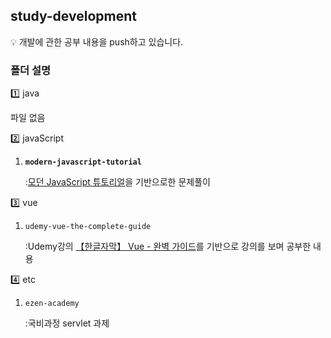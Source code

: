 ## study-development

💡 개발에 관한 공부 내용을 push하고 있습니다.

### 폴더 설명

1️⃣ java 

파일 없음

2️⃣ javaScript 

1. **`modern-javascript-tutorial`** 
    
    :[모던 JavaScript 튜토리얼](https://ko.javascript.info/)을 기반으로한 문제풀이
    

3️⃣ vue 

1. `udemy-vue-the-complete-guide` 
    
    :Udemy강의 [【한글자막】 Vue - 완벽 가이드](https://www.udemy.com/course/vue-router-composition-api/)를 기반으로 강의를 보며 공부한 내용
    

4️⃣ etc

1. `ezen-academy` 
    
    :국비과정 servlet 과제